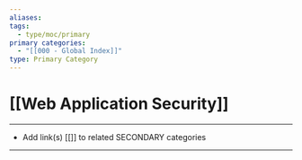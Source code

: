 ```yaml
---
aliases:
tags:
  - type/moc/primary
primary categories:
  - "[[000 - Global Index]]"
type: Primary Category
---
```

# [[Web Application Security]]

***

* Add link(s) [[]] to related SECONDARY categories

***

